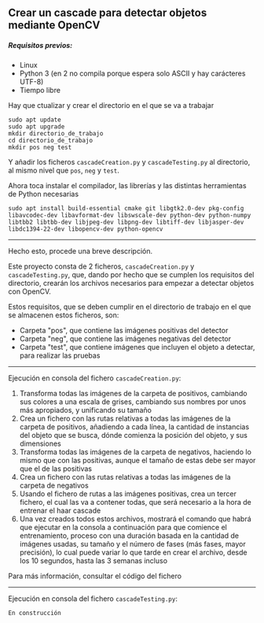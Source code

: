 ## Crear un cascade para detectar objetos mediante OpenCV

##### Requisitos previos:

- Linux
- Python 3 (en 2 no compila porque espera solo ASCII y hay carácteres UTF-8)
- Tiempo libre

Hay que ctualizar y crear el directorio en el que se va a trabajar
```
sudo apt update
sudo apt upgrade
mkdir directorio_de_trabajo
cd directorio_de_trabajo
mkdir pos neg test
```

Y añadir los ficheros `cascadeCreation.py` y `cascadeTesting.py` al directorio, al mismo nivel que `pos`, `neg` y `test`.

Ahora toca instalar el compilador, las librerías y las distintas herramientas de Python necesarias
```
sudo apt install build-essential cmake git libgtk2.0-dev pkg-config libavcodec-dev libavformat-dev libswscale-dev python-dev python-numpy libtbb2 libtbb-dev libjpeg-dev libpng-dev libtiff-dev libjasper-dev libdc1394-22-dev libopencv-dev python-opencv
```

* * *

Hecho esto, procede una breve descripción.

Este proyecto consta de 2 ficheros, `cascadeCreation.py` y `cascadeTesting.py`, que, dando por hecho que se cumplen los requisitos del directorio, crearán los archivos necesarios para empezar a detectar objetos con OpenCV.

Estos requisitos, que se deben cumplir en el directorio de trabajo en el que se almacenen estos ficheros, son:

- Carpeta "pos", que contiene las imágenes positivas del detector
- Carpeta "neg", que contiene las imágenes negativas del detector
- Carpeta "test", que contiene imágenes que incluyen el objeto a detectar, para realizar las pruebas

* * *

Ejecución en consola del fichero `cascadeCreation.py`:

1. Transforma todas las imágenes de la carpeta de positivos, cambiando sus colores a una escala de grises, cambiando sus nombres por unos más apropiados, y unificando su tamaño
2. Crea un fichero con las rutas relativas a todas las imágenes de la carpeta de positivos, añadiendo a cada línea, la cantidad de instancias del objeto que se busca, dónde comienza la posición del objeto, y sus dimensiones
3. Transforma todas las imágenes de la carpeta de negativos, haciendo lo mismo que con las positivas, aunque  el tamaño de estas debe ser mayor que el de las positivas
4. Crea un fichero con las rutas relativas a todas las imágenes de la carpeta de negativos
5. Usando el fichero de rutas a las imágenes positivas, crea un tercer fichero, el cual las va a contener todas, que será necesario a la hora de entrenar el haar cascade
6. Una vez creados todos estos archivos, mostrará el comando que habrá que ejecutar en la consola a continuación para que comience el entrenamiento, proceso con una duración basada en la cantidad de imágenes usadas, su tamaño y el número de fases (más fases, mayor precisión), lo cual puede variar lo que tarde en crear el archivo, desde los 10 segundos, hasta las 3 semanas incluso

Para más información, consultar el código del fichero

* * *

Ejecución en consola del fichero `cascadeTesting.py`:

```
En construcción
```
